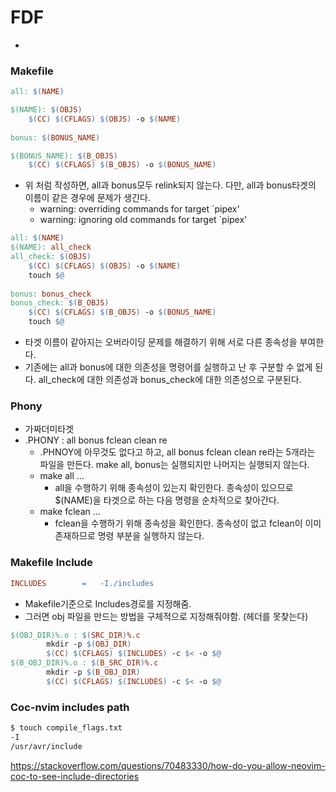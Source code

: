 # FDF
- 

### Makefile
```Makefile
all: $(NAME)

$(NAME): $(OBJS)
	$(CC) $(CFLAGS) $(OBJS) -o $(NAME)
	
bonus: $(BONUS_NAME)

$(BONUS_NAME): $(B_OBJS)
	$(CC) $(CFLAGS) $(B_OBJS) -o $(BONUS_NAME)
```
- 위 처럼 작성하면, all과 bonus모두 relink되지 않는다. 다만, all과 bonus타겟의 이름이 같은 경우에 문제가 생긴다.
	- warning: overriding commands for target `pipex'
	- warning: ignoring old commands for target `pipex'

```Makefile
all: $(NAME)
$(NAME): all_check
all_check: $(OBJS)
	$(CC) $(CFLAGS) $(OBJS) -o $(NAME)
	touch $@
	
bonus: bonus_check
bonus_check: $(B_OBJS)
	$(CC) $(CFLAGS) $(B_OBJS) -o $(BONUS_NAME)
	touch $@
````
- 타겟 이름이 같아지는 오버라이딩 문제를 해결하기 위해 서로 다른 종속성을 부여한다.
- 기존에는 all과 bonus에 대한 의존성을 명령어를 실행하고 난 후 구분할 수 없게 된다. all_check에 대한 의존성과 bonus_check에 대한 의존성으로 구분된다. 

### Phony
- 가짜더미타겟
- .PHONY : all bonus fclean clean re
	- .PHNOY에 아무것도 없다고 하고, all bonus fclean clean re라는 5개라는 파일을 만든다. make all, bonus는 실행되지만 나머지는 실행되지 않는다.
	- make all ...
		- all을 수행하기 위해 종속성이 있는지 확인한다. 종속성이 있으므로 $(NAME)을 타겟으로 하는 다음 명령을 순차적으로 찾아간다.
	- make fclean ...
		- fclean을 수행하기 위해 종속성을 확인한다. 종속성이 없고 fclean이 이미 존재하므로 명령 부분을 실행하지 않는다.

### Makefile Include
```Makefile
INCLUDES		=	-I./includes
```
- Makefile기준으로 Includes경로를 지정해줌.
- 그러면 obj 파일을 만드는 방법을 구체적으로 지정해줘야함. (헤더를 못찾는다)
```Makefile
$(OBJ_DIR)%.o : $(SRC_DIR)%.c
		mkdir -p $(OBJ_DIR)
		$(CC) $(CFLAGS) $(INCLUDES) -c $< -o $@
$(B_OBJ_DIR)%.o : $(B_SRC_DIR)%.c
		mkdir -p $(B_OBJ_DIR)
		$(CC) $(CFLAGS) $(INCLUDES) -c $< -o $@
```


### Coc-nvim includes path
```bash
$ touch compile_flags.txt 
-I
/usr/avr/include
```
https://stackoverflow.com/questions/70483330/how-do-you-allow-neovim-coc-to-see-include-directories
